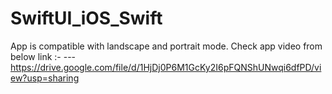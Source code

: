 # SwiftUI_iOS_Swift
App is compatible with landscape and portrait mode.
Check app video from below link :- 
--- https://drive.google.com/file/d/1HjDj0P6M1GcKy2I6pFQNShUNwqi6dfPD/view?usp=sharing


